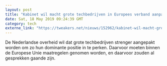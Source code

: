 ```yaml
---
layout: post
title: "Kabinet wil macht grote techbedrijven in Europees verband aanpakken"
date: Sat, 18 May 2019 09:24:39 GMT
category: tech
externe_link: "https://tweakers.net/nieuws/152962/kabinet-wil-macht-grote-techbedrijven-in-europees-verband-aanpakken.html"
---
```


De Nederlandse overheid wil dat grote techbedrijven strenger aangepakt worden om zo hun dominante positie in te perken. Daarvoor moeten binnen de Europese Unie maatregelen genomen worden, en daarvoor zouden al gesprekken gaande zijn.<img src="http://feeds.feedburner.com/~r/tweakers/mixed/~4/6Kem_45qPvY" height="1" width="1" alt=""/>
